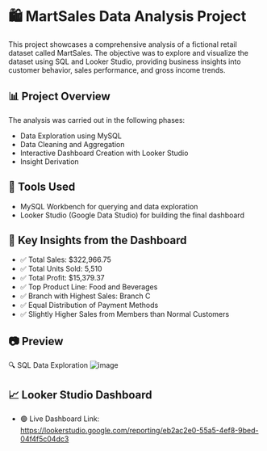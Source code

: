 # 🛍️ MartSales Data Analysis Project
This project showcases a comprehensive analysis of a fictional retail dataset called MartSales. The objective was to explore and visualize the dataset using SQL and Looker Studio, providing business insights into customer behavior, sales performance, and gross income trends.

## 📊 Project Overview
The analysis was carried out in the following phases:
- Data Exploration using MySQL
- Data Cleaning and Aggregation
- Interactive Dashboard Creation with Looker Studio
- Insight Derivation

## 📁 Tools Used
- MySQL Workbench for querying and data exploration
- Looker Studio (Google Data Studio) for building the final dashboard

## 📌 Key Insights from the Dashboard
- ✅ Total Sales: $322,966.75
- ✅ Total Units Sold: 5,510
- ✅ Total Profit: $15,379.37
- ✅ Top Product Line: Food and Beverages
- ✅ Branch with Highest Sales: Branch C
- ✅ Equal Distribution of Payment Methods
- ✅ Slightly Higher Sales from Members than Normal Customers

## 📷 Preview
🔍 SQL Data Exploration
![image](https://github.com/user-attachments/assets/be550c7a-f29c-4415-9cf9-6c41221ea2af)




## 📈 Looker Studio Dashboard
- 🟢 Live Dashboard Link: https://lookerstudio.google.com/reporting/eb2ac2e0-55a5-4ef8-9bed-04f4f5c04dc3

